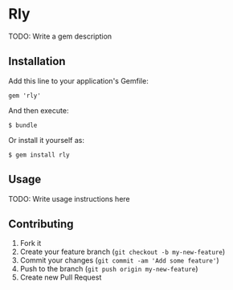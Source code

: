 # Rly

TODO: Write a gem description

## Installation

Add this line to your application's Gemfile:

    gem 'rly'

And then execute:

    $ bundle

Or install it yourself as:

    $ gem install rly

## Usage

TODO: Write usage instructions here

## Contributing

1. Fork it
2. Create your feature branch (`git checkout -b my-new-feature`)
3. Commit your changes (`git commit -am 'Add some feature'`)
4. Push to the branch (`git push origin my-new-feature`)
5. Create new Pull Request
